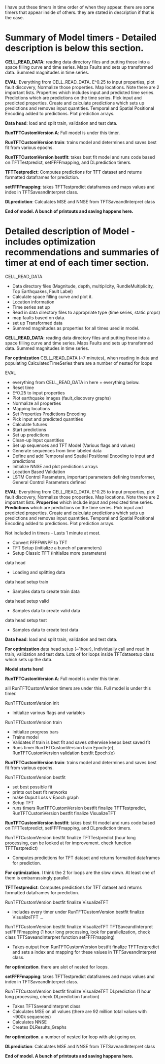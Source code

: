 I have put these timers in time order of when they appear. there are some timers that appear inside of others. they are stated in description if that is the case.

# **Summary of Model timers** - Detailed description is below this section.

**CELL_READ_DATA**: reading data directory files and putting those into a space filling curve and time series. Maps Faults and sets up transformed data. Summed magnitudes in time series.

**EVAL**: Everything from CELL_READ_DATA. E^0.25 to input properties, plot fault discovery, Normalize those properties. Map locations. Note there are 2 important lists. Properties which includes input and predicted time series. Predictions which are predictions on the time series. Pick input and predicted properties. Create and calculate predictions which sets up predictions and removes input quantities. Temporal and Spatial Positional Encoding added to predictions. Plot prediction arrays.

**Data head**: load and split train, validation and test data.

**RunTFTCustomVersion A**: Full model is under this timer.

**RunTFTCustomVersion train**: trains model and determines and saves best fit from various epochs.

**RunTFTCustomVersion bestfit**: takes best fit model and runs code based on TFTTestpredict, setFFFFmapping, and DLprediction timers.

**TFTTestpredict**: Computes predictions for TFT dataset and returns formatted dataframes for prediction.

**setFFFFmapping**: takes TFTTestpredict dataframes and maps values and index in TFTSaveandInterpret class.

**DLprediction**: Calculates MSE and NNSE from TFTSaveandInterpret class

**End of model. A bunch of printouts and saving happens here.**


# **Detailed description of Model** - includes optimization recommendations and summaries of timer at end of each timer section.

CELL_READ_DATA
- Data directory files (Magnitude, depth, multiplicity, RundleMultiplicity, Top Earthquakes, Fault Label)
- Calculate space filling curve and plot it.
- Location information
- Time series set up
- Read in data directory files to appropriate type (time series, static props)
- map faults based on data.
- set up Transformed data
- Summed magnitudes as properties for all times used in model.

**CELL_READ_DATA**: reading data directory files and putting those into a space filling curve and time series. Maps Faults and sets up transformed data. Summed magnitudes in time series.

**For optimization** CELL_READ_DATA (~7 minutes), when reading in data and populating CalculatedTimeSeries there are a number of nested for loops

EVAL
- everything from CELL_READ_DATA in here + everything below.
- Reset time
- E^0.25 to input properties
- Plot earthquake images (fault_discovery graphs)
- Normalize all properties
- Mapping locations
- Set Properties Predictions Encoding
- Pick input and predicted quantities
- Calculate futures
- Start predictions
- Set up predictions
- Clean-up Input quantities
- Set up sequences and TFT Model (Various flags and values)
- Generate sequences from time labeled data
- Define and add Temporal and Spatial Positional Encoding to input and predictions
- Initialize NNSE and plot predictions arrays
- Location Based Validation
- LSTM Control Parameters, important parameters defining transformer, General Control Parameters defined

**EVAL**: Everything from CELL_READ_DATA. E^0.25 to input properties, plot fault discovery, Normalize those properties. Map locations. 
Note there are 2 important lists. **Properties** which include input and predicted time series. **Predictions** which are predictions on the time series. 
Pick input and predicted properties. Create and calculate predictions which sets up predictions and removes input quantities. 
Temporal and Spatial Positional Encoding added to predictions. Plot prediction arrays.

Not included in timers - Lasts 1 minute at most.
- Convert FFFFWNPF to TFT
- TFT Setup (initialize a bunch of parameters)
- Setup Classic TFT (initialize more parameters)

data head
- Loading and splitting data

data head setup train
- Samples data to create train data

data head setup valid
- Samples data to create valid data

data head setup test
- Samples data to create test data

**Data head**: load and split train, validation and test data.

**For optimization** data head setup (~1hour), Individually call and read in train, validation and test data. Lots of for loops inside TFTdatasetup class which sets up the data.

**Model starts here!**

**RunTFTCustomVersion A**: Full model is under this timer.

alll RunTFTCustomVersion timers are under this. Full model is under this timer.

RunTFTCustomVersion init
- Initialize various flags and variables

RunTFTCustomVersion train
- Initialize progress bars
- Trains model
- Validates if train is best fit and saves otherwise keeps best saved fit
- Runs timer RunTFTCustomVersion train Epoch:{e}, RunTFTCustomVersion validation bestfit Epoch:{e}

**RunTFTCustomVersion train**: trains model and determines and saves best fit from various epochs.

RunTFTCustomVersion bestfit
- set best possible fit
- prints out best fit networks
- make Ouput Loss v Epoch graph
- Setup TFT
- runs timers RunTFTCustomVersion bestfit finalize TFTTestpredict, RunTFTCustomVersion bestfit finalize VisualizeTFT

**RunTFTCustomVersion bestfit**: takes best fit model and runs code based on TFTTestpredict, setFFFFmapping, and DLprediction timers.

RunTFTCustomVersion bestfit finalize TFTTestpredict (hour long processing, can be looked at for improvement. check function TFTTestpredict)
- Computes predictions for TFT dataset and returns formatted dataframes for prediction.

**For optimization**. I think the 2 for loops are the slow down. At least one of them is embarrassingly parallel.

**TFTTestpredict**: Computes predictions for TFT dataset and returns formatted dataframes for prediction.

RunTFTCustomVersion bestfit finalize VisualizeTFT
- includes every timer under RunTFTCustomVersion bestfit finalize VisualizeTFT ...

RunTFTCustomVersion bestfit finalize VisualizeTFT TFTSaveandInterpret setFFFFmapping (1 hour long processing, look for parallelization, check class TFTSaveandInterpret function setFFFFmapping)
- Takes output from RunTFTCustomVersion bestfit finalize TFTTestpredict and sets a index and mapping for these values in TFTSaveandInterpret class.

**for optimization**. there are alot of nested for loops.

**setFFFFmapping**: takes TFTTestpredict dataframes and maps values and index in TFTSaveandInterpret class.

RunTFTCustomVersion bestfit finalize VisualizeTFT DLprediction (1 hour long processing, check DLprediction function)
- Takes TFTSaveandInterpret class
- Calculates MSE on all values (there are 92 million total values with ~900k sequences)
- Calculates NNSE
- Creates DLResults_Graphs

**for optimization**. a number of nested for loop with alot going on.

**DLprediction**: Calculates MSE and NNSE from TFTSaveandInterpret class

**End of model. A bunch of printouts and saving happens here.**
